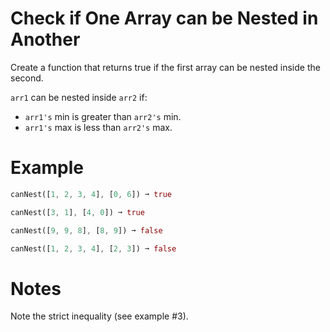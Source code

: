 # Check if One Array can be Nested in Another

Create a function that returns true if the first array can be nested inside the second.

`arr1` can be nested inside `arr2` if:

* `arr1's` min is greater than `arr2's` min.
* `arr1's` max is less than `arr2's` max.

# Example

```dart
canNest([1, 2, 3, 4], [0, 6]) ➞ true

canNest([3, 1], [4, 0]) ➞ true

canNest([9, 9, 8], [8, 9]) ➞ false

canNest([1, 2, 3, 4], [2, 3]) ➞ false
```

# Notes

Note the strict inequality (see example #3).